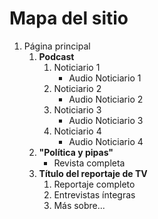 # Mapa del sitio

1. Página principal
    1. **Podcast**
         1. Noticiario 1
            - Audio Noticiario 1
         2. Noticiario 2
            - Audio Noticiario 2
         3. Noticiario 3
            - Audio Noticiario 3
         4. Noticiario 4
            - Audio Noticiario 4
    2. **"Política y pipas"**
        - Revista completa
    3. **Título del reportaje de TV**
        1. Reportaje completo
        2. Entrevistas íntegras
        3. Más sobre... 
